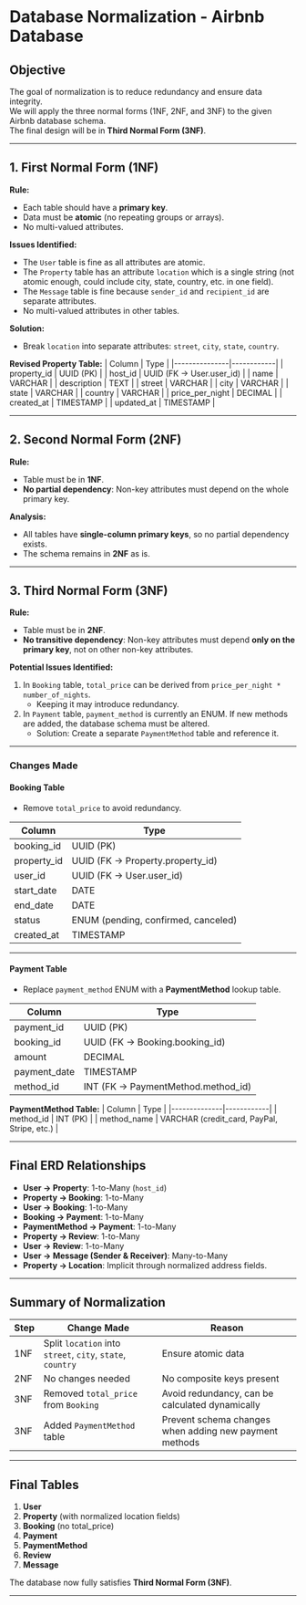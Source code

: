 # Database Normalization - Airbnb Database

## **Objective**

The goal of normalization is to reduce redundancy and ensure data integrity.  
We will apply the three normal forms (1NF, 2NF, and 3NF) to the given Airbnb database schema.  
The final design will be in **Third Normal Form (3NF)**.

---

## **1. First Normal Form (1NF)**

**Rule:**

- Each table should have a **primary key**.
- Data must be **atomic** (no repeating groups or arrays).
- No multi-valued attributes.

**Issues Identified:**

- The `User` table is fine as all attributes are atomic.
- The `Property` table has an attribute `location` which is a single string (not atomic enough, could include city, state, country, etc. in one field).
- The `Message` table is fine because `sender_id` and `recipient_id` are separate attributes.
- No multi-valued attributes in other tables.

**Solution:**

- Break `location` into separate attributes: `street`, `city`, `state`, `country`.

**Revised Property Table:**
| Column | Type |
|---------------|------------|
| property_id | UUID (PK) |
| host_id | UUID (FK → User.user_id) |
| name | VARCHAR |
| description | TEXT |
| street | VARCHAR |
| city | VARCHAR |
| state | VARCHAR |
| country | VARCHAR |
| price_per_night | DECIMAL |
| created_at | TIMESTAMP |
| updated_at | TIMESTAMP |

---

## **2. Second Normal Form (2NF)**

**Rule:**

- Table must be in **1NF**.
- **No partial dependency**: Non-key attributes must depend on the whole primary key.

**Analysis:**

- All tables have **single-column primary keys**, so no partial dependency exists.
- The schema remains in **2NF** as is.

---

## **3. Third Normal Form (3NF)**

**Rule:**

- Table must be in **2NF**.
- **No transitive dependency**: Non-key attributes must depend **only on the primary key**, not on other non-key attributes.

**Potential Issues Identified:**

1. In `Booking` table, `total_price` can be derived from `price_per_night * number_of_nights`.
   - Keeping it may introduce redundancy.
2. In `Payment` table, `payment_method` is currently an ENUM. If new methods are added, the database schema must be altered.
   - Solution: Create a separate `PaymentMethod` table and reference it.

---

### **Changes Made**

#### **Booking Table**

- Remove `total_price` to avoid redundancy.

| Column      | Type                                |
| ----------- | ----------------------------------- |
| booking_id  | UUID (PK)                           |
| property_id | UUID (FK → Property.property_id)    |
| user_id     | UUID (FK → User.user_id)            |
| start_date  | DATE                                |
| end_date    | DATE                                |
| status      | ENUM (pending, confirmed, canceled) |
| created_at  | TIMESTAMP                           |

---

#### **Payment Table**

- Replace `payment_method` ENUM with a **PaymentMethod** lookup table.

| Column       | Type                               |
| ------------ | ---------------------------------- |
| payment_id   | UUID (PK)                          |
| booking_id   | UUID (FK → Booking.booking_id)     |
| amount       | DECIMAL                            |
| payment_date | TIMESTAMP                          |
| method_id    | INT (FK → PaymentMethod.method_id) |

**PaymentMethod Table:**
| Column | Type |
|--------------|------------|
| method_id | INT (PK) |
| method_name | VARCHAR (credit_card, PayPal, Stripe, etc.) |

---

## **Final ERD Relationships**

- **User → Property**: 1-to-Many (`host_id`)
- **Property → Booking**: 1-to-Many
- **User → Booking**: 1-to-Many
- **Booking → Payment**: 1-to-Many
- **PaymentMethod → Payment**: 1-to-Many
- **Property → Review**: 1-to-Many
- **User → Review**: 1-to-Many
- **User → Message (Sender & Receiver)**: Many-to-Many
- **Property → Location**: Implicit through normalized address fields.

---

## **Summary of Normalization**

| Step | Change Made                                                | Reason                                                 |
| ---- | ---------------------------------------------------------- | ------------------------------------------------------ |
| 1NF  | Split `location` into `street`, `city`, `state`, `country` | Ensure atomic data                                     |
| 2NF  | No changes needed                                          | No composite keys present                              |
| 3NF  | Removed `total_price` from `Booking`                       | Avoid redundancy, can be calculated dynamically        |
| 3NF  | Added `PaymentMethod` table                                | Prevent schema changes when adding new payment methods |

---

## **Final Tables**

1. **User**
2. **Property** (with normalized location fields)
3. **Booking** (no total_price)
4. **Payment**
5. **PaymentMethod**
6. **Review**
7. **Message**

The database now fully satisfies **Third Normal Form (3NF)**.

---
